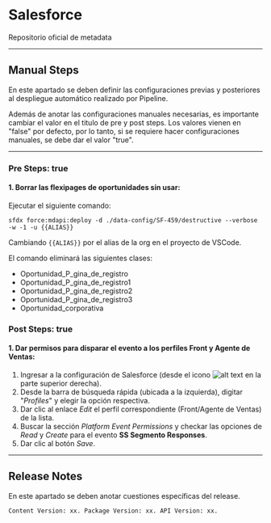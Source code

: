 # Salesforce

Repositorio oficial de metadata

--------

## Manual Steps

En este apartado se deben definir las configuraciones previas y posteriores al despliegue automático realizado por Pipeline.

Además de anotar las configuraciones manuales necesarias, es importante cambiar el valor en el titulo de pre y post steps. Los valores vienen en "false" por defecto, por lo tanto, si se requiere hacer configuraciones manuales, se debe dar el valor "true".

--------

### Pre Steps: true

#### 1. Borrar las flexipages de oportunidades sin usar:

Ejecutar el siguiente comando:

	sfdx force:mdapi:deploy -d ./data-config/SF-459/destructive --verbose -w -1 -u {{ALIAS}}

Cambiando <code>{{ALIAS}}</code> por el alias de la org en el proyecto de VSCode.

El comando eliminará las siguientes clases:

* Oportunidad_P_gina_de_registro
* Oportunidad_P_gina_de_registro1
* Oportunidad_P_gina_de_registro2
* Oportunidad_P_gina_de_registro3
* Oportunidad_corporativa

### Post Steps: true

#### 1. Dar permisos para disparar el evento a los perfiles Front y Agente de Ventas:

1. Ingresar a la configuración de Salesforce (desde el icono ![alt text](https://res.cloudinary.com/hy4kyit2a/f_auto,fl_lossy,q_70/learn/modules/starting_force_com/starting_tour/images/es-MX/02e863126fef084a82dc1f96dea047ff_lex_setup_gear.png "Setup") en la parte superior derecha).
2. Desde la barra de búsqueda rápida (ubicada a la izquierda), digitar "*Profiles*" y elegir la opción respectiva.
3. Dar clic al enlace *Edit* el perfil correspondiente (Front/Agente de Ventas) de la lista.
4. Buscar la sección *Platform Event Permissions* y checkar las opciones de *Read* y *Create* para el evento **SS Segmento Responses**.
5. Dar clic al botón *Save*.
--------
## Release Notes

En este apartado se deben anotar cuestiones específicas del release.

`Content Version: xx.
Package Version: xx.
API Version: xx.`